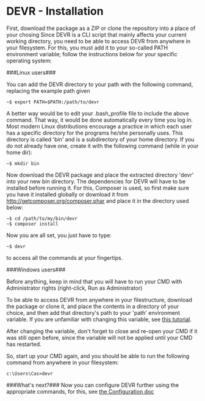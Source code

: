 DEVR - Installation
========================================================================================================================

First, download the package as a ZIP or clone the repository into a place of your chosing
Since DEVR is a CLI script that mainly affects your current working directory, you need to be able to access DEVR from 
anywhere in your filesystem. For this, you must add it to your so-called PATH environment variable; 
follow the instructions below for your specific operating system:


###Linux users###

You can add the DEVR directory to your path with the following command, replacing the example path given

``~$ export PATH=$PATH:/path/to/devr``

A better way would be to edit your .bash_profile file to include the above command. That way, it would be done
automatically every time you log in. Most modern Linux distributions encourage a practice in which each user has a
specific directory for the programs he/she personally uses. This directory is called 'bin' and is a subdirectory of
your home directory. If you do not already have one, create it with the following command (while in your home dir):

``~$ mkdir bin``

Now download the DEVR package and place the extracted directory 'devr' into your new bin directory.
The dependencies for DEVR will have to be installed before running it. For this, Composer is used, so first make sure
you have it installed globally or download it from http://getcomposer.org/composer.phar and place it in the directory
used below:

```
~$ cd /path/to/my/bin/devr
~$ composer install
```

Now you are all set, you just have to type:

``~$ devr``

to access all the commands at your fingertips.


###Windows users###

Before anything, keep in mind that you will have to run your CMD with Administrator rights (right-click, Run as Administrator)

To be able to access DEVR from anywhere in your filestructure, download the package or clone it, and place the contents in 
a directory of your choice, and then add that directory's path to your 'path' environment variable. 
If you are unfamiliar with changing this variable, see [this tutorial](http://www.computerhope.com/issues/ch000549.htm#0).

After changing the variable, don't forget to close and re-open your CMD if it was still open before, since the variable
will not be applied until your CMD has restarted.

So, start up your CMD again, and you should be able to run the following command from anywhere in your filesystem:

``c:\Users\Cas>devr``


###What's next?###
Now you can configure DEVR further using the appropriate commands, for this, see [the Configuration doc](2-Configuration.md)
